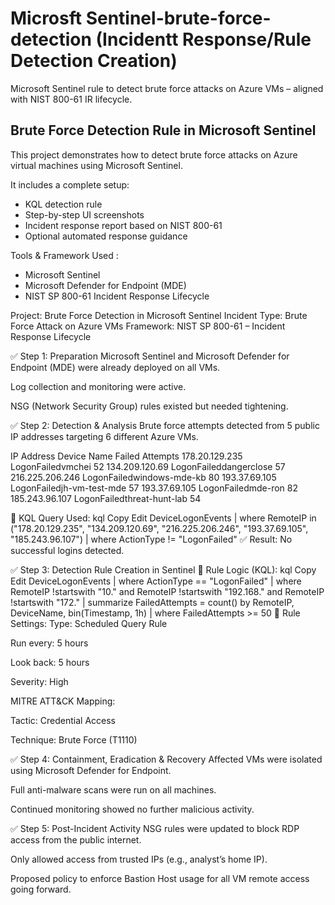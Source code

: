 #  Microsft Sentinel-brute-force-detection (Incidentt Response/Rule Detection Creation)
Microsoft Sentinel rule to detect brute force attacks on Azure VMs – aligned with NIST 800-61 IR lifecycle.


## Brute Force Detection Rule in Microsoft Sentinel

This project demonstrates how to detect brute force attacks on Azure virtual machines using Microsoft Sentinel.

It includes a complete setup:
- KQL detection rule
- Step-by-step UI screenshots
- Incident response report based on NIST 800-61
- Optional automated response guidance


Tools & Framework Used :

- Microsoft Sentinel
- Microsoft Defender for Endpoint (MDE)
- NIST SP 800-61 Incident Response Lifecycle


 Project: Brute Force Detection in Microsoft Sentinel
Incident Type: Brute Force Attack on Azure VMs
Framework: NIST SP 800-61 – Incident Response Lifecycle

✅ Step 1: Preparation
Microsoft Sentinel and Microsoft Defender for Endpoint (MDE) were already deployed on all VMs.

Log collection and monitoring were active.

NSG (Network Security Group) rules existed but needed tightening.

✅ Step 2: Detection & Analysis
Brute force attempts detected from 5 public IP addresses targeting 6 different Azure VMs.

IP Address	Device Name	Failed Attempts
178.20.129.235	LogonFailedvmchei	52
134.209.120.69	LogonFaileddangerclose	57
216.225.206.246	LogonFailedwindows-mde-kb	80
193.37.69.105	LogonFailedjh-vm-test-mde	57
193.37.69.105	LogonFailedmde-ron	82
185.243.96.107	LogonFailedthreat-hunt-lab	54

🔎 KQL Query Used:
kql
Copy
Edit
DeviceLogonEvents
| where RemoteIP in ("178.20.129.235", "134.209.120.69", "216.225.206.246", "193.37.69.105", "185.243.96.107")
| where ActionType != "LogonFailed"
✅ Result: No successful logins detected.

✅ Step 3: Detection Rule Creation in Sentinel
🎯 Rule Logic (KQL):
kql
Copy
Edit
DeviceLogonEvents
| where ActionType == "LogonFailed"
| where RemoteIP !startswith "10." and RemoteIP !startswith "192.168." and RemoteIP !startswith "172."
| summarize FailedAttempts = count() by RemoteIP, DeviceName, bin(Timestamp, 1h)
| where FailedAttempts >= 50
📌 Rule Settings:
Type: Scheduled Query Rule

Run every: 5 hours

Look back: 5 hours

Severity: High

MITRE ATT&CK Mapping:

Tactic: Credential Access

Technique: Brute Force (T1110)

✅ Step 4: Containment, Eradication & Recovery
Affected VMs were isolated using Microsoft Defender for Endpoint.

Full anti-malware scans were run on all machines.

Continued monitoring showed no further malicious activity.

✅ Step 5: Post-Incident Activity
NSG rules were updated to block RDP access from the public internet.

Only allowed access from trusted IPs (e.g., analyst’s home IP).

Proposed policy to enforce Bastion Host usage for all VM remote access going forward.
